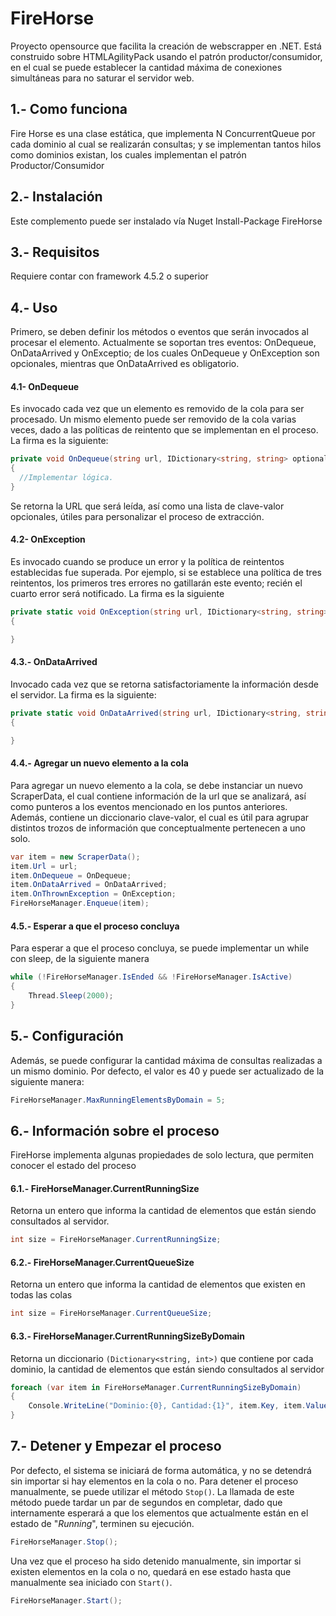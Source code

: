 # FireHorse
Proyecto opensource que facilita la creación de webscrapper en .NET. Está construido sobre HTMLAgilityPack usando el patrón productor/consumidor, en el cual se puede establecer la cantidad máxima de conexiones simultáneas para no saturar el servidor web.

## 1.- Como funciona
Fire Horse es una clase estática, que implementa N ConcurrentQueue por cada dominio al cual se realizarán consultas; y se implementan tantos hilos como dominios existan, los cuales implementan el patrón Productor/Consumidor

## 2.- Instalación
Este complemento puede ser instalado vía Nuget Install-Package FireHorse

## 3.- Requisitos
Requiere contar con framework 4.5.2 o superior

## 4.- Uso
Primero, se deben definir los métodos o eventos que serán invocados al procesar el elemento. Actualmente se soportan tres eventos: OnDequeue, OnDataArrived y OnExceptio; de los cuales OnDequeue y OnException son opcionales, mientras que OnDataArrived es obligatorio.

#### 4.1- OnDequeue
Es invocado cada vez que un elemento es removido de la cola para ser procesado. Un mismo elemento puede ser removido de la cola varias veces, dado a las políticas de reintento que se implementan en el proceso. La firma es la siguiente:
```C#
private void OnDequeue(string url, IDictionary<string, string> optionalArguments)
{
  //Implementar lógica.
}
```

Se retorna la URL que será leída, así como una lista de clave-valor opcionales, útiles para personalizar el proceso de extracción.

#### 4.2- OnException
Es invocado cuando se produce un error y la política de reintentos establecidas fue superada. Por ejemplo, si se establece una política de tres reintentos, los primeros tres errores no gatillarán este evento; recién el cuarto error será notificado. La firma es la siguiente
```C#
private static void OnException(string url, IDictionary<string, string> optionalArguments, Exception ex)
{

}
```

#### 4.3.- OnDataArrived
Invocado cada vez que se retorna satisfactoriamente la información desde el servidor. La firma es la siguiente:

```C#
private static void OnDataArrived(string url, IDictionary<string, string> optionalArguments, HtmlDocument htmlDocument)
{

}
```

#### 4.4.- Agregar un nuevo elemento a la cola
Para agregar un nuevo elemento a la cola, se debe instanciar un nuevo ScraperData, el cual contiene información de la url que se analizará, así como punteros a los eventos mencionado en los puntos anteriores. Además, contiene un diccionario clave-valor, el cual es útil para agrupar distintos trozos de información que conceptualmente pertenecen a uno solo. 

```C#
var item = new ScraperData();
item.Url = url;
item.OnDequeue = OnDequeue;
item.OnDataArrived = OnDataArrived;
item.OnThrownException = OnException;
FireHorseManager.Enqueue(item);
```

#### 4.5.- Esperar a que el proceso concluya
Para esperar a que el proceso concluya, se puede implementar un while con sleep, de la siguiente manera

```C#
while (!FireHorseManager.IsEnded && !FireHorseManager.IsActive)
{
    Thread.Sleep(2000);                
}
```

## 5.- Configuración
Además, se puede configurar la cantidad máxima de consultas realizadas a un mismo dominio. Por defecto, el valor es 40 y puede ser actualizado de la siguiente manera:

```C#
FireHorseManager.MaxRunningElementsByDomain = 5;
```

## 6.- Información sobre el proceso
FireHorse implementa algunas propiedades de solo lectura, que permiten conocer el estado del proceso

#### 6.1.- FireHorseManager.CurrentRunningSize
Retorna un entero que informa la cantidad de elementos que están siendo consultados al servidor.

```C#
int size = FireHorseManager.CurrentRunningSize;
```

#### 6.2.- FireHorseManager.CurrentQueueSize
Retorna un entero que informa la cantidad de elementos que existen en todas las colas

```C#
int size = FireHorseManager.CurrentQueueSize;
```

#### 6.3.- FireHorseManager.CurrentRunningSizeByDomain
Retorna un diccionario `(Dictionary<string, int>)` que contiene por cada dominio, la cantidad de elementos que están siendo consultados al servidor

```C#
foreach (var item in FireHorseManager.CurrentRunningSizeByDomain)
{
    Console.WriteLine("Dominio:{0}, Cantidad:{1}", item.Key, item.Value);
}
```

## 7.- Detener y Empezar el proceso
Por defecto, el sistema se iniciará de forma automática, y no se detendrá sin importar si hay elementos en la cola o no. Para detener el proceso manualmente, se puede utilizar el método `Stop()`. La llamada de este método puede tardar un par de segundos en completar, dado que internamente esperará a que los elementos que actualmente están en el estado de "*Running*", terminen su ejecución.

```C#
FireHorseManager.Stop();
```

Una vez que el proceso ha sido detenido manualmente, sin importar si existen elementos en la cola o no, quedará en ese estado hasta que manualmente sea iniciado con `Start()`. 

```C#
FireHorseManager.Start();
```
